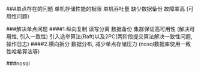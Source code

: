 ###单点存在的问题
单机存储性能的极限
单机吞吐量
缺少数据备份
故障率高
(可用性问题)

###解决单点问题
####1.纵向复制
读写分离
数据备份
集群保证高可用性
(解决可用性, 引入一致性)
引入选举算法(Raft)以及2PC(两阶段提交算法解决一致性问题, 操作日志)
####2.横向拆分
数据分布, 减少单点存储压力
(nosql数据库使用一致性哈希算法等)

###nosql